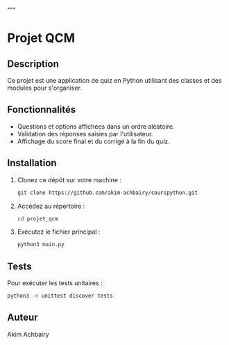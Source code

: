 """
# Projet QCM

## Description
Ce projet est une application de quiz en Python utilisant des classes et des modules pour s'organiser.

## Fonctionnalités
- Questions et options affichées dans un ordre aléatoire.
- Validation des réponses saisies par l'utilisateur.
- Affichage du score final et du corrigé à la fin du quiz.

## Installation
1. Clonez ce dépôt sur votre machine :
   ```bash
   git clone https://github.com/akim-achbairy/courspython.git
   ```
2. Accédez au répertoire :
   ```bash
   cd projet_qcm
   ```
3. Exécutez le fichier principal :
   ```bash
   python3 main.py
   ```

## Tests
Pour exécuter les tests unitaires :
```bash
python3 -m unittest discover tests
```

## Auteur
Akim Achbairy